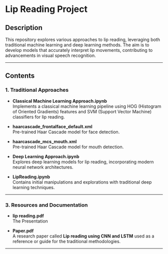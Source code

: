# Lip Reading Project

## Description
This repository explores various approaches to lip reading, leveraging both traditional machine learning and deep learning methods. The aim is to develop models that accurately interpret lip movements, contributing to advancements in visual speech recognition.

---

## Contents
### **1. Traditional Approaches**

- **Classical Machine Learning Approach.ipynb**  
  Implements a classical machine learning pipeline using HOG (Histogram of Oriented Gradients) features and SVM (Support Vector Machine) classifiers for lip reading.

- **haarcascade_frontalface_default.xml**  
  Pre-trained Haar Cascade model for face detection.

- **haarcascade_mcs_mouth.xml**  
  Pre-trained Haar Cascade model for mouth detection.

- **Deep Learning Approach.ipynb**  
  Explores deep learning models for lip reading, incorporating modern neural network architectures.

- **LipReading.ipynb**  
  Contains initial manipulations and explorations with traditional deep learning techniques.

---

### **3. Resources and Documentation**

- **lip reading.pdf**  
  The Presentation

- **Paper.pdf**  
  A research paper called **Lip reading using CNN and LSTM** used as a reference or guide for the traditional methodologies.

---

